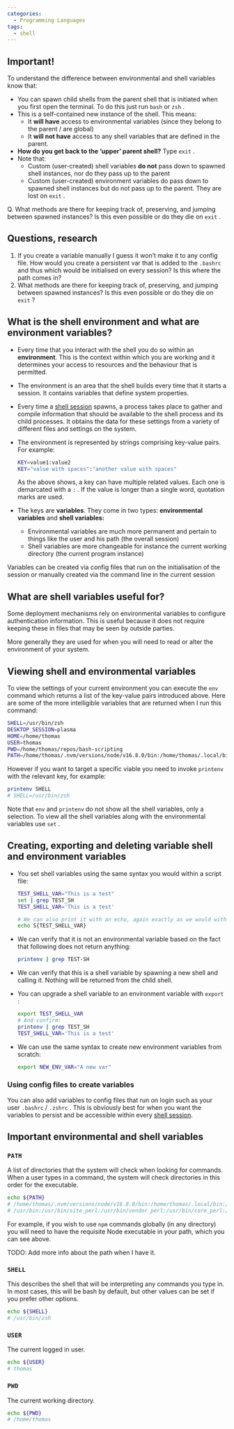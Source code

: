 ```yaml
---
categories:
  - Programming Languages
tags:
  - shell
---
```


## Important!

To understand the difference between environmental and shell variables know that:

- You can spawn child shells from the parent shell that is initiated when you first open the terminal. To do this just run `bash` or `zsh` .
- This is a self-contained new instance of the shell. This means:
  - It **will have** access to environmental variables (since they belong to the parent / are global)
  - It **will not have** access to any shell variables that are defined in the parent.
- **How do you get back to the ‘upper’ parent shell?** Type `exit` .
- Note that:
  - Custom (user-created) shell variables **do not** pass down to spawned shell instances, nor do they pass up to the parent
  - Custom (user-created) environment variables do pass down to spawned shell instances but do not pass up to the parent. They are lost on `exit` .

Q. What methods are there for keeping track of, preserving, and jumping between spawned instances? Is this even possible or do they die on `exit` .

## Questions, research

1. If you create a variable manually I guess it won’t make it to any config file. How would you create a persistent var that is added to the `.bashrc` and thus which would be initialised on every session? Is this where the path comes in?
1. What methods are there for keeping track of, preserving, and jumping between spawned instances? Is this even possible or do they die on `exit` ?

## What is the shell environment and what are environment variables?

- Every time that you interact with the shell you do so within an **environment**. This is the context within which you are working and it determines your access to resources and the behaviour that is permitted.

- The environment is an area that the shell builds every time that it starts a session. It contains variables that define system properties.

- Every time a [shell session](https://www.notion.so/Shell-sessions-e6dd743dec1d4fe3b1ee672c8f9731f6) spawns, a process takes place to gather and compile information that should be available to the shell process and its child processes. It obtains the data for these settings from a variety of different files and settings on the system.

- The environment is represented by strings comprising key-value pairs. For example:

  ```bash
  KEY=value1:value2
  KEY="value with spaces":"another value with spaces"
  ```

  As the above shows, a key can have multiple related values. Each one is demarcated with a `:` . If the value is longer than a single word, quotation marks are used.

- The keys are **variables**. They come in two types: **environmental variables** and **shell variables:**

  - Environmental variables are much more permanent and pertain to things like the user and his path (the overall session)
  - Shell variables are more changeable for instance the current working directory (the current program instance)

Variables can be created via config files that run on the initialisation of the session or manually created via the command line in the current session

## What are shell variables useful for?

Some deployment mechanisms rely on environmental variables to configure authentication information. This is useful because it does not require keeping these in files that may be seen by outside parties.

More generally they are used for when you will need to read or alter the environment of your system.

## Viewing shell and environmental variables

To view the settings of your current environment you can execute the `env` command which returns a list of the key-value pairs introduced above. Here are some of the more intelligible variables that are returned when I run this command:

```bash
SHELL=/usr/bin/zsh
DESKTOP_SESSION=plasma
HOME=/home/thomas
USER=thomas
PWD=/home/thomas/repos/bash-scripting
PATH=/home/thomas/.nvm/versions/node/v16.8.0/bin:/home/thomas/.local/bin:/usr/local/sbin:/usr/local/bin:/usr/bin:/usr/bin/site_perl:/usr/bin/vendor_perl:/usr/bin/core_perl:/var/lib/snapd/snap/bin
```

However if you want to target a specific viable you need to invoke `printenv` with the relevant key, for example:

```bash
printenv SHELL
# SHELL=/usr/bin/zsh
```

Note that `env` and `printenv` do not show all the shell variables, only a selection. To view all the shell variables along with the environmental variables use `set` .

## Creating, exporting and deleting variable shell and environment variables

- You set shell variables using the same syntax you would within a script file:

  ```bash
  TEST_SHELL_VAR="This is a test"
  set | grep TEST_SH
  TEST_SHELL_VAR='This is a test'

  # We can also print it with an echo, again exactly as we would with a shell script
  echo S{TEST_SHELL_VAR}
  ```

- We can verify that it is not an environmental variable based on the fact that following does not return anything:

  ```bash
  printenv | grep TEST-SH
  ```

- We can verify that this is a shell variable by spawning a new shell and calling it. Nothing will be returned from the child shell.

- You can upgrade a shell variable to an environment variable with `export` :

  ```bash
  export TEST_SHELL_VAR
  # And confirm:
  printenv | grep TEST_SH
  TEST_SHELL_VAR='This is a test'
  ```

- We can use the same syntax to create new environment variables from scratch:

  ```bash
  export NEW_ENV_VAR="A new var"
  ```

### Using config files to create variables

You can also add variables to config files that run on login such as your user `.bashrc` / `.zshrc` . This is obviously best for when you want the variables to persist and be accessible within every [shell session](https://www.notion.so/Shell-sessions-e6dd743dec1d4fe3b1ee672c8f9731f6).

## Important environmental and shell variables

### `PATH`

A list of directories that the system will check when looking for commands. When a user types in a command, the system will check directories in this order for the executable.

```bash
echo ${PATH}
# /home/thomas/.nvm/versions/node/v16.8.0/bin:/home/thomas/.local/bin:/usr/local/sbin:/usr/local/bin:
# /usr/bin:/usr/bin/site_perl:/usr/bin/vendor_perl:/usr/bin/core_perl:/var/lib/snapd/snap/bin
```

For example, if you wish to use `npm` commands globally (in any directory) you will need to have the requisite Node executable in your path, which you can see above.

TODO: Add more info about the path when I have it.

### `SHELL`

This describes the shell that will be interpreting any commands you type in. In most cases, this will be bash by default, but other values can be set if you prefer other options.

```bash
echo ${SHELL}
# /usr/bin/zsh
```

### `USER`

The current logged in user.

```bash
echo ${USER}
# thomas
```

### `PWD`

The current working directory.

```bash
echo ${PWD}
# /home/thomas
```
